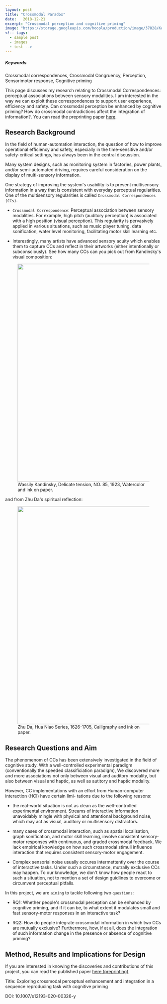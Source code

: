 ```yaml
---
layout: post
title: "Crossmodal Paradox"
date:   2018-12-21
excerpt: "Crossmodal perception and cognitive priming"
image: "https://storage.googleapis.com/hoopla/production/image/37828/Kandinsky_Comp_VIII.jpg"
<!-- tags: 
  - sample post
  - images
  - test -->
---
```


<h5>Keywords</h5>
Crossmodal correspondences, Crossmodal Congruency, Perception, Sensorimotor response, Cognitive priming

This page discusses my research relating to Crossmodal Correspondences: perceptual associations between sensory modalities. I am interested in the way we can exploit these correspondences to support user experience, efficiency and safety. Can crossmodal perception be enhanced by cognitive priming? How do crossmodal contradictions affect the integration of information?. You can read the preprinting paper [here]({{site.baseurl}}/assets/files/JMUI_accepted.pdf).

## Research Background

In the field of human-automation interaction, the question of how to improve operational efficiency and safety, especially in the time-sensitive and/or safety-critical settings, has always been in the central discussion.

Many system designs, such as monitoring system in factories, power plants, and/or semi-automated driving, requires careful consideration on the display of multi-sensory information. 

One strategy of improving the system's usability is to present multisensory information in a way that is consistent with everyday perceptual regularities. One of the multisensory regularities is called `Crossmodal Correspondences (CCs)`.

- `Crossmodal Correspondence`: Perceptual association between sensory modalities. For example, high pitch (auditory perception) is associated with a high position (visual perception). This regularity is pervasively applied in various situations, such as music player tuning, data sonification, water level monitoring, facilitating motor skill learning etc.

- Interestingly, many artists have advanced sensory acuity which enables them to capture CCs and reflect in their artworks (either intentionally or subconsciously). See how many CCs can you pick out from Kandinsky's visual composition:

<figure>
	<img src="{{site.baseurl}}/images/paradox/K_tension.jpg" width = "700"/>
	<figcaption>Wassily Kandinsky, Delicate tension, NO. 85, 1923, Watercolor and ink on paper.</figcaption>
</figure>

and from Zhu Da's spiritual reflection:

<figure>
	<img src="{{site.baseurl}}/images/paradox/bdsr.jpg" width = "700"/>
	<figcaption>Zhu Da, Hua Niao Series, 1626-1705, Calligraphy and ink on paper.</figcaption>
</figure>

## Research Questions and Aim

The phenomenom of CCs has been extensively investigated in the field of cognitive study. With a well-controlled experimental paradigm (conventionally the speeded classificiation paradigm), We discovered more and more associations not only between visual and auditory modality, but also between visual and haptic, as well as autitory and haptic modality. 

However, CC implementations with an effort from Human-computer interaction (HCI) have certain limi- tations due to the following reasons:

* the real-world situation is not as clean as the well-controlled experimental environment. Streams of interactive information unavoidably mingle with physical and attentional background noise, which may act as visual, auditory or multisensory distractors.

* many cases of crossmodal interaction, such as spatial localisation, graph sonification, and motor skill learning, involve consistent sensory-motor responses with continuous, and graded crossmodal feedback. We lack empirical knowledge on how such crossmodal stimuli influence interaction that requires consistent sensory-motor engagement.

* Complex sensorial noise usually occures intermettently over the course of interactive tasks. Under such a circumstance, mutrally exclusive CCs may happen. To our knowledge, we don't know how people react to such a situation, not to mention a set of design guidlines to overcome or circumvent perceptual pitfalls.

In this project, we are `aiming` to tackle following two `questions`:

* RQ1: Whether people's crossmodal perception can be enhanced by cognitive priming, and if it can be, to what extent it modulates small and fast sensory-motor responses in an interactive task?

* RQ2: How do people integrate crossmodal information in which two CCs are mutually exclusive? Furthermore, how, if at all,  does the integration of such information change in the presence or absence of cognitive priming? 

 
## Method, Results and Implications for Design

If you are interested in knowing the discoveries and contributions of this project, you can read the published paper [here (preprinting)]({{site.baseurl}}/assets/files/JMUI_accepted.pdf). 

Title: Exploring crossmodal perceptual enhancement and integration in a sequence reproducing task with cognitive priming

DOI: 10.1007/s12193-020-00326-y


<!-- #### Three Up

And you'll get something that looks like this:

<figure class="third">
	<img src="http://placehold.it/600x300.jpg">
	<img src="http://placehold.it/600x300.jpg">
	<img src="http://placehold.it/600x300.jpg">
	<figcaption>Three images.</figcaption>
</figure> -->